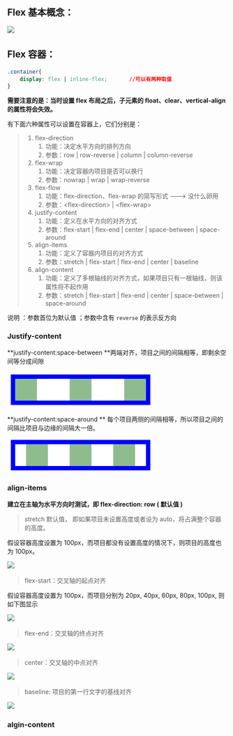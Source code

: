## Flex 基本概念：

![](https://pic3.zhimg.com/80/v2-54a0fc96ef4f455aefb8ee4bc133291b_hd.jpg)

## Flex 容器：

```css
.container{
    display: flex | inline-flex;       //可以有两种取值
}
```

**需要注意的是：当时设置 flex 布局之后，子元素的 float、clear、vertical-align 的属性将会失效。**

有下面六种属性可以设置在容器上，它们分别是：

> 1. flex-direction  
>    1. 功能：决定水平方向的排列方向 
>    2. 参数：row \| row-reverse \| column \| column-reverse
> 2. flex-wrap
>    1. 功能：决定容器内项目是否可以换行
>    2. 参数：nowrap \| wrap \| wrap-reverse
> 3. flex-flow
>    1. 功能：flex-direction、flex-wrap 的简写形式 ---&gt; 没什么卵用
>    2. 参数：&lt;flex-direction&gt; \| &lt;flex-wrap&gt;
> 4. justify-content
>    1. 功能：定义在水平方向的对齐方式
>    2. 参数：flex-start \| flex-end \| center \| space-between \| space-around
> 5. align-items
>    1. 功能：定义了容器内项目的对齐方式
>    2. 参数：stretch \| flex-start \| flex-end \| center \| baseline 
> 6. align-content
>    1. 功能：定义了多根轴线的对齐方式，如果项目只有一根轴线，则该属性将不起作用
>    2. 参数：stretch \| flex-start \| flex-end \| center \| space-between \| space-around

说明 ：参数首位为默认值 ；参数中含有 `reverse` 的表示反方向

### Justify-content

**justify-content:space-between  **两端对齐，项目之间的间隔相等，即剩余空间等分成间隙

![](/assets/space-between.png)

**justify-content:space-around ** 每个项目两侧的间隔相等，所以项目之间的间隔比项目与边缘的间隔大一倍。

![](/assets/space-around.png)

### align-items

**建立在主轴为水平方向时测试，即 flex-direction: row \( 默认值 \)**

> stretch 默认值， 即如果项目未设置高度或者设为 auto，将占满整个容器的高度。

假设容器高度设置为 100px，而项目都没有设置高度的情况下，则项目的高度也为 100px。

![](https://pic1.zhimg.com/80/v2-0cced8789b0d73edf0844aaa3a08926d_hd.jpg)



> flex-start：交叉轴的起点对齐

假设容器高度设置为 100px，而项目分别为 20px, 40px, 60px, 80px, 100px, 则如下图显示

![](https://pic4.zhimg.com/80/v2-26d9e85039beedd78e412459bd436e8a_hd.jpg)

> flex-end：交叉轴的终点对齐

![](https://pic3.zhimg.com/80/v2-8b65ee47605a48ad2947b9ef4e4b01b3_hd.jpg)

> center：交叉轴的中点对齐

![](https://pic4.zhimg.com/80/v2-7bb9d8385273d8ad469605480f40f8f2_hd.jpg)

> baseline: 项目的第一行文字的基线对齐

![](https://pic4.zhimg.com/80/v2-abf7ac4776302ad078986f7cd0dddaee_hd.jpg)

### algin-content






